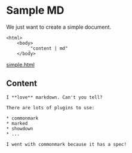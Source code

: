 # Sample MD

We just want to create a simple document. 

    <html>
        <body>
            _"content | md"
        </body>

[simple.html](# "save:")

## Content

    I **love** markdown. Can't you tell?

    There are lots of plugins to use:

    * commonmark
    * marked
    * showdown
    * ...

    I went with commonmark because it has a spec!
